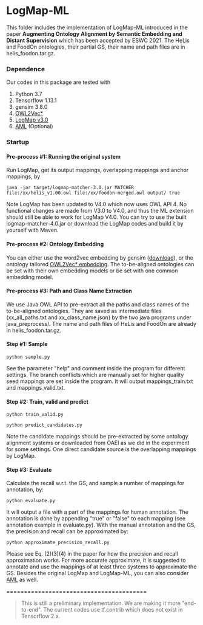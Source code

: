 # LogMap-ML

This folder includes the implementation of LogMap-ML introduced in the paper ****Augmenting Ontology Alignment by Semantic Embedding and Distant Supervision**** which has been accepted by ESWC 2021.
The HeLis and FoodOn ontologies, their partial GS, their name and path files are in helis_foodon.tar.gz.


### Dependence 
Our codes in this package are tested with
  1. Python 3.7
  2. Tensorflow 1.13.1
  3. gensim 3.8.0
  4. [OWL2Vec\*](https://github.com/KRR-Oxford/OWL2Vec-Star)
  5. [LogMap v3.0](https://github.com/ernestojimenezruiz/logmap-matcher)
  6. [AML](https://github.com/AgreementMakerLight/AML-Project) (Optional)


### Startup

#### Pre-process #1: Running the original system
Run LogMap, get its output mappings, overlapping mappings and anchor mappings, by

```java -jar target/logmap-matcher-3.0.jar MATCHER file:/xx/helis_v1.00.owl file:/xx/foodon-merged.owl output/ true```

Note LogMap has been updated to V4.0 which now uses OWL API 4. 
No functional changes are made from V3.0 to V4.0, and thus the ML extension should still be able to work for LogMap V4.0.
You can try to use the built logmap-matcher-4.0.jar or download the LogMap codes and build it by yourself with Maven.
 
#### Pre-process #2: Ontology Embedding
You can either use the word2vec embedding by gensim ([download](https://drive.google.com/file/d/1rm9uJEKG25PJ79zxbZUWuaUroWeoWbFR/view?usp=sharing)), 
or the ontology tailored [OWL2Vec\* embedding](https://github.com/KRR-Oxford/OWL2Vec-Star). 
The to-be-aligned ontologies can be set with their own embedding models or be set with one common embedding model.

#### Pre-process #3: Path and Class Name Extraction
We use Java OWL API to pre-extract all the paths and class names of the to-be-aligned ontologies. 
They are saved as intermediate files (xx_all_paths.txt and xx_class_name.json) by the two java programs under java_preprocess/.
The name and path files of HeLis and FoodOn are already in helis_foodon.tar.gz.

#### Step #1: Sample
```python sample.py```

See the parameter "help" and comment inside the program for different settings. 
The branch conflicts which are manually set for higher quality seed mappings are set inside the program.
It will output mappings_train.txt and mappings_valid.txt.

#### Step #2: Train, valid and predict
```python train_valid.py```

```python predict_candidates.py```

Note the candidate mappings should be pre-extracted by some ontology alignment systems or 
downloaded from OAEI as we did in the experiment for some settings. 
One direct candidate source is the overlapping mappings by LogMap.

#### Step #3: Evaluate
Calculate the recall w.r.t. the GS, and sample a number of mappings for annotation, by:

```python evaluate.py```

It will output a file with a part of the mappings for human annotation. 
The annotation is done by appending "true" or "false" to each mapping (see annotation example in evaluate.py).
With the manual annotation and the GS, the precision and recall can be approximated by:

```python approximate_precision_recall.py```

Please see Eq. (2)(3)(4) in the paper for how the precision and recall approximation works.
For more accurate approximate, it is suggested to annotate and use the mappings of at least three systems to approximate the GS. 
Besides the original LogMap and LogMap-ML, you can also consider [AML](https://github.com/AgreementMakerLight/AML-Project) as well.

========================================

> This is still a preliminary implementation. We are making it more "end-to-end". 
> The current codes use tf.contrib which does not exist in Tensorflow 2.x. 
